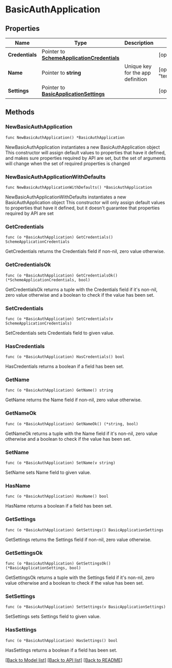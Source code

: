 # BasicAuthApplication

## Properties

Name | Type | Description | Notes
------------ | ------------- | ------------- | -------------
**Credentials** | Pointer to [**SchemeApplicationCredentials**](SchemeApplicationCredentials.md) |  | [optional] 
**Name** | Pointer to **string** | Unique key for the app definition | [optional] [default to "template_basic_auth"]
**Settings** | Pointer to [**BasicApplicationSettings**](BasicApplicationSettings.md) |  | [optional] 

## Methods

### NewBasicAuthApplication

`func NewBasicAuthApplication() *BasicAuthApplication`

NewBasicAuthApplication instantiates a new BasicAuthApplication object
This constructor will assign default values to properties that have it defined,
and makes sure properties required by API are set, but the set of arguments
will change when the set of required properties is changed

### NewBasicAuthApplicationWithDefaults

`func NewBasicAuthApplicationWithDefaults() *BasicAuthApplication`

NewBasicAuthApplicationWithDefaults instantiates a new BasicAuthApplication object
This constructor will only assign default values to properties that have it defined,
but it doesn't guarantee that properties required by API are set

### GetCredentials

`func (o *BasicAuthApplication) GetCredentials() SchemeApplicationCredentials`

GetCredentials returns the Credentials field if non-nil, zero value otherwise.

### GetCredentialsOk

`func (o *BasicAuthApplication) GetCredentialsOk() (*SchemeApplicationCredentials, bool)`

GetCredentialsOk returns a tuple with the Credentials field if it's non-nil, zero value otherwise
and a boolean to check if the value has been set.

### SetCredentials

`func (o *BasicAuthApplication) SetCredentials(v SchemeApplicationCredentials)`

SetCredentials sets Credentials field to given value.

### HasCredentials

`func (o *BasicAuthApplication) HasCredentials() bool`

HasCredentials returns a boolean if a field has been set.

### GetName

`func (o *BasicAuthApplication) GetName() string`

GetName returns the Name field if non-nil, zero value otherwise.

### GetNameOk

`func (o *BasicAuthApplication) GetNameOk() (*string, bool)`

GetNameOk returns a tuple with the Name field if it's non-nil, zero value otherwise
and a boolean to check if the value has been set.

### SetName

`func (o *BasicAuthApplication) SetName(v string)`

SetName sets Name field to given value.

### HasName

`func (o *BasicAuthApplication) HasName() bool`

HasName returns a boolean if a field has been set.

### GetSettings

`func (o *BasicAuthApplication) GetSettings() BasicApplicationSettings`

GetSettings returns the Settings field if non-nil, zero value otherwise.

### GetSettingsOk

`func (o *BasicAuthApplication) GetSettingsOk() (*BasicApplicationSettings, bool)`

GetSettingsOk returns a tuple with the Settings field if it's non-nil, zero value otherwise
and a boolean to check if the value has been set.

### SetSettings

`func (o *BasicAuthApplication) SetSettings(v BasicApplicationSettings)`

SetSettings sets Settings field to given value.

### HasSettings

`func (o *BasicAuthApplication) HasSettings() bool`

HasSettings returns a boolean if a field has been set.


[[Back to Model list]](../README.md#documentation-for-models) [[Back to API list]](../README.md#documentation-for-api-endpoints) [[Back to README]](../README.md)


